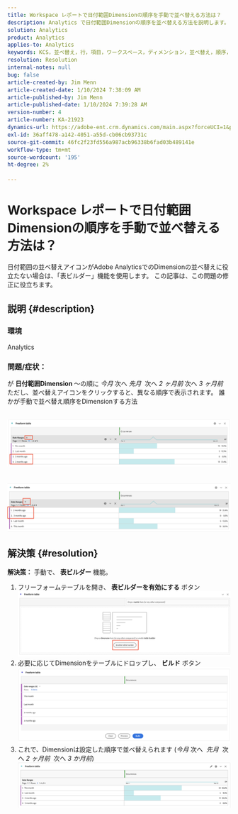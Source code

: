 ```yaml
---
title: Workspace レポートで日付範囲Dimensionの順序を手動で並べ替える方法は？
description: Analytics で日付範囲Dimensionの順序を並べ替える方法を説明します。 「表ビルダー」機能を使用します。
solution: Analytics
product: Analytics
applies-to: Analytics
keywords: KCS，並べ替え，行，項目，ワークスペース，ディメンション，並べ替え，順序， Adobe Analytics，日付範囲，手動，レポート
resolution: Resolution
internal-notes: null
bug: false
article-created-by: Jim Menn
article-created-date: 1/10/2024 7:38:09 AM
article-published-by: Jim Menn
article-published-date: 1/10/2024 7:39:28 AM
version-number: 4
article-number: KA-21923
dynamics-url: https://adobe-ent.crm.dynamics.com/main.aspx?forceUCI=1&pagetype=entityrecord&etn=knowledgearticle&id=b0888530-8baf-ee11-a569-6045bd006268
exl-id: 36aff478-a142-4051-a55d-cb06cb93731c
source-git-commit: 46fc2f23fd556a987acb96338b6fad03b489141e
workflow-type: tm+mt
source-wordcount: '195'
ht-degree: 2%

---
```


# Workspace レポートで日付範囲Dimensionの順序を手動で並べ替える方法は？


日付範囲の並べ替えアイコンがAdobe AnalyticsでのDimensionの並べ替えに役立たない場合は、「表ビルダー」機能を使用します。 この記事は、この問題の修正に役立ちます。

## 説明 {#description}


### <b>環境</b>

Analytics



### <b>問題/症状：</b>

が <b>日付範囲Dimension</b> ～の順に *今月* 次へ *先月*  次へ *2 ヶ月前* 次へ *3 ヶ月前* ただし、並べ替えアイコンをクリックすると、異なる順序で表示されます。
誰かが手動で並べ替え順序をDimensionする方法

 <br>![](assets/___b3888530-8baf-ee11-a569-6045bd006268___.png)<br> <br> <br>![](assets/___b7888530-8baf-ee11-a569-6045bd006268___.png)

## 解決策 {#resolution}

<b>解決策：</b>
手動で、 <b>表ビルダー</b> 機能。

1. フリーフォームテーブルを開き、 <b>表ビルダーを有効にする</b> ボタン ![](assets/d4eda136-2fcd-ed11-b597-6045bd006793.png)
2. 必要に応じてDimensionをテーブルにドロップし、 <b>ビルド</b> ボタン![](assets/69497031-30cd-ed11-b597-6045bd006793.png)
3. これで、Dimensionは設定した順序で並べ替えられます (*今月* 次へ  *先月*  次へ *2 ヶ月前*  次へ *3 か月前*)![](assets/efb1744a-30cd-ed11-b597-6045bd006793.png)

